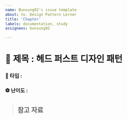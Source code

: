 ```yaml
---
name: Bunsung92's issue template
about: to. Design Pattern Lerner
title: 'Chapter'
labels: documentation, study
assignees: bunsung92

---
```


# 🍎 제목 : 헤드 퍼스트 디자인 패턴

### 🍜 타입 :

### ⚽️ 난이도 :

> 참고 자료
> -

